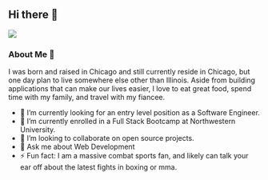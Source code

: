 ## Hi there 👋

<img src="https://media.istockphoto.com/photos/programming-code-abstract-technology-background-of-software-deve-picture-id537331500?b=1&k=20&m=537331500&s=170667a&w=0&h=-OawbbTR9TwfewLYKlaU-_cn1m_dq1WLpBK1qubFhGI="/>

### About Me :thought_balloon:
I was born and raised in Chicago and still currently reside in Chicago, but one day plan to live somewhere else other than Illinois. Aside from building applications that can make our lives easier, I love to eat great food, spend time with my family, and travel with my fiancee. 

- 🔭 I’m currently looking for an entry level position as a Software Engineer. 
- 🌱 I’m currently enrolled in a Full Stack Bootcamp at Northwestern University.
- 👯 I’m looking to collaborate on open source projects.
- 💬 Ask me about Web Development
- ⚡ Fun fact: I am a massive combat sports fan, and likely can talk your ear off about the latest fights in boxing or mma. 



